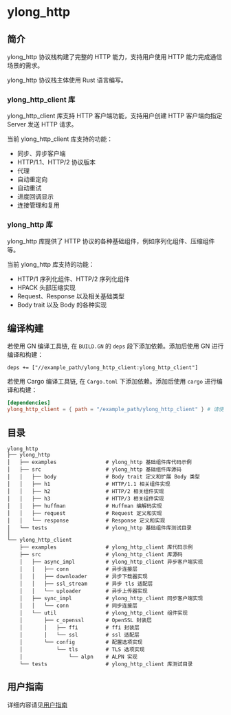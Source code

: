 # ylong_http

## 简介

ylong_http 协议栈构建了完整的 HTTP 能力，支持用户使用 HTTP 能力完成通信场景的需求。

ylong_http 协议栈主体使用 Rust 语言编写。

### ylong_http_client 库

ylong_http_client 库支持 HTTP 客户端功能，支持用户创建 HTTP 客户端向指定 Server 发送 HTTP
请求。

当前 ylong_http_client 库支持的功能：

- 同步、异步客户端
- HTTP/1.1、HTTP/2 协议版本
- 代理
- 自动重定向
- 自动重试
- 进度回调显示
- 连接管理和复用

### ylong_http 库

ylong_http 库提供了 HTTP 协议的各种基础组件，例如序列化组件、压缩组件等。

当前 ylong_http 库支持的功能：

- HTTP/1 序列化组件、HTTP/2 序列化组件
- HPACK 头部压缩实现
- Request、Response 以及相关基础类型
- Body trait 以及 Body 的各种实现

## 编译构建

若使用 GN 编译工具链, 在 ```BUILD.GN``` 的 ```deps``` 段下添加依赖。添加后使用 GN 进行编译和构建：

```gn
deps += ["//example_path/ylong_http_client:ylong_http_client"]
```

若使用 Cargo 编译工具链, 在 ```Cargo.toml``` 下添加依赖。添加后使用 ```cargo``` 进行编译和构建：

```toml
[dependencies]
ylong_http_client = { path = "/example_path/ylong_http_client" } # 请使用路径依赖
```

## 目录

```
ylong_http
├── ylong_http
│   ├── examples                # ylong_http 基础组件库代码示例
│   ├── src                     # ylong_http 基础组件库源码
│   │   ├── body                # Body trait 定义和扩展 Body 类型
│   │   ├── h1                  # HTTP/1.1 相关组件实现
│   │   ├── h2                  # HTTP/2 相关组件实现
│   │   ├── h3                  # HTTP/3 相关组件实现
│   │   ├── huffman             # Huffman 编解码实现
│   │   ├── request             # Request 定义和实现
│   │   └── response            # Response 定义和实现
│   └── tests                   # ylong_http 基础组件库测试目录
│
└── ylong_http_client
    ├── examples                # ylong_http_client 库代码示例
    ├── src                     # ylong_http_client 库源码
    │   ├── async_impl          # ylong_http_client 异步客户端实现
    │   │   ├── conn            # 异步连接层
    │   │   ├── downloader      # 异步下载器实现
    │   │   ├── ssl_stream      # 异步 tls 适配层
    │   │   └── uploader        # 异步上传器实现   
    │   ├── sync_impl           # ylong_http_client 同步客户端实现
    │   │   └── conn            # 同步连接层
    │   └── util                # ylong_http_client 组件实现
    │       ├── c_openssl       # OpenSSL 封装层
    │       │   ├── ffi         # ffi 封装层
    │       │   └── ssl         # ssl 适配层
    │       └── config          # 配置选项实现
    │           └── tls         # TLS 选项实现
    │               └── alpn    # ALPN 实现
    └── tests                   # ylong_http_client 库测试目录
```

## 用户指南

详细内容请见[用户指南](./docs/user_guide.md)